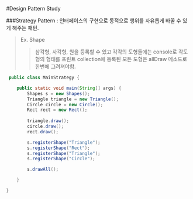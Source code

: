 #Design Pattern Study

###Strategy Pattern
: 인터페이스의 구현으로 동적으로 행위를 자유롭게 바꿀 수 있게 해주는 패턴.

>Ex. Shape
>>삼각형, 사각형, 원을 등록할 수 있고
>>각각의 도형들에는 console로 각도형의 형태를 프린트
>>collection에 등록된 모든 도형은 allDraw 메소드로 한번에 그려져야함.
 
```java
 public class MainStrategy {

    public static void main(String[] args) {
        Shapes s = new Shapes();
        Triangle triangle = new Triangle();
        Circle circle = new Circle();
        Rect rect = new Rect();
        
        triangle.draw();
        circle.draw();
        rect.draw();

        s.registerShape("Triangle");
        s.registerShape("Rect");
        s.registerShape("Triangle");
        s.registerShape("Circle");

        s.drawAll();

    }

}
```
